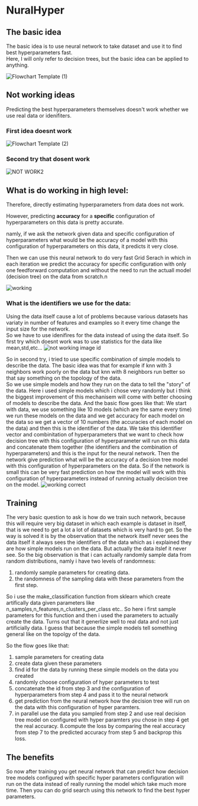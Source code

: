 # NuralHyper


## The basic idea
The basic idea is to use neural network to take dataset and use it to find best hyperparameters fast.\
Here, I will only refer to decision trees, but the basic idea can be applied to anything.


![Flowchart Template (1)](https://user-images.githubusercontent.com/59512233/204343939-60abbce5-cb32-4ec7-94ba-ea735cb85d4c.jpg)


## Not working ideas
Predicting the best hyperparameters themselves doesn't work whether we use real data or idenifiters.

### First idea doesnt work 
![Flowchart Template (2)](https://user-images.githubusercontent.com/59512233/204521818-4e5efe50-983d-49a4-a30e-a6b0f50eb4b4.jpg)

### Second try that dosent work
![NOT WORK2](https://user-images.githubusercontent.com/59512233/204521552-5d20fe0d-f699-4794-aef7-962bb9bdadd5.jpg)


## What is do working in high level:

Therefore, directly estimating hyperparameters from data does not work. 

However, predicting **accuracy** for a **specific** configuration of hyperparameters on this data is pretty accurate. 

namly, if we ask the network given data and specific configuration of hyperparameters what would be the accuracy of a model with this configuration of hyperparameters on this data, it predicts it very close.

Then we can use this neural network to do very fast Grid Serach in which in each iteration we predict the accuracy for specific configuration with only one feedforward computation and without the need to run the actuall model (decision tree) on the data from scratch.n

![working](https://user-images.githubusercontent.com/59512233/204522321-55a69ad1-9673-43a4-93bc-b3fa265ba510.jpg)

### What is the identifiers we use for the data:
Using the data itself cause a lot of problems because various datasets has variaty in number of features and examples so it every time change the input size for the network.\
So we have to use idenifires for the data instead of using the data itself. 
So first try which doesnt work was to use statistics for the data like mean,std,etc...
![not working image id](https://user-images.githubusercontent.com/59512233/204526208-539208ce-ed70-4e3c-8ffb-c1708edc6442.jpg)

So in second try, i tried to use specific combination of simple models to describe the data. 
The basic idea was that for example if knn with 3 neighbors work poorly on the data but knn with 8 neighbors run better so that say something on the topology of the data. \
So we use simple models and how they run on the data to tell the "story" of the data.
Here i used simple models which i chose very randomly but i think the biggest improvement of this mechanisem will come with better choosing of models to describe the data.
And the basic flow goes like that:
We start with data, we use something like 10 models (which are the same every time) we run these models on the data and we get accuracy for each model on the data so we get a vector of 10 numbers (the accuracies of each model on the data) and then this is the identifier of the data.
We take this identifier vector and combinitation of hyperparameters that we want to check how decision tree with this configuration of hyperparameter will run on this data and concatenate them together (the identifiers and the combination of hyperparameters) and this is the input for the neural network. 
Then the network give prediction what will be the accuracy of a decision tree model with this configuration of hyperparameters on the data.
So if the network is small this can be very fast prediction on how the model will work with this configuration of hyperparameters instead of running actually decision tree on the model.
![working correct](https://user-images.githubusercontent.com/59512233/204525609-97a98432-dbe4-4fad-a19c-271868c7ee51.jpg)

## Training
The very basic question to ask is how do we train such network, because this will require very big dataset in which each example is dataset in itself, that is we need to get a lot a lot of datasets which is very hard to get. 
So the way is solved it is by the observation that the network itself never sees the data itself it always sees the identifiers of the data which as i explained they are how simple models run on the data. But actually the data itslef it never see. 
So the big observation is that i can  actually randomly sample data from random distributions, namly i have two levels of randomness:
1. randomly sample parameters for creating data. 
2. the randomness of the sampling data with these parameters from the first step.

So i use the make_classification function from sklearn which create artifically data given parameters like n_samples,n_features,n_clusters_per_class etc.. 
So here i first sample parameters for this function and then i used the parameters to actually create the data.
Turns out that it generlize well to real data and not just artificially data. I guess that because the simple models tell something general like on the topolgy of the data.

So the flow goes like that: 
1. sample parameters for creating data
2. create data given these parameters 
3. find id for the data by running these simple models on the data you created
4. randomly choose configuration of hyper parameters to test
5. concatenate the id from step 3 and the configuration of hyperparameters from step 4 and pass it to the neural network
6. get prediction from the neural network how the decision tree will run on the data with this configuration of hyper paramters.
7. in parallel use the data you sampled from step 2 and use real decision tree model on configured with hyper paramters you chose in step 4 get the real accuracy.
8.compute the loss by comparing the real accuracy from step 7 to the predicted accuracy from step 5 and backprop this loss. 


## The benefits
So now after training you get neural network that can predict how decision tree models configured with specific hyper parameters configuration will run on the data instead of really running the model which take much more time. 
Then you can do grid search using this network to find the best hyper parameters. 





